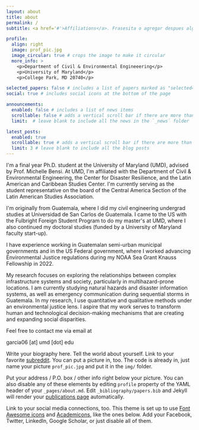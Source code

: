 ```yaml
---
layout: about
title: about
permalink: /
subtitle: <a href='#'>Affiliations</a>. Frasesita o agregar despues algo

profile:
  align: right
  image: prof_pic.jpg
  image_circular: true # crops the image to make it circular
  more_info: >
    <p>Department of Civil & Environmental Engineeering</p>
    <p>University of Maryland</p>
    <p>College Park, MD 20740</p>

selected_papers: false # includes a list of papers marked as "selected={true}"
social: true # includes social icons at the bottom of the page

announcements:
  enabled: false # includes a list of news items
  scrollable: false # adds a vertical scroll bar if there are more than 3 news items
  limit:  # leave blank to include all the news in the `_news` folder

latest_posts:
  enabled: true
  scrollable: true # adds a vertical scroll bar if there are more than 3 new posts items
  limit: 3 # leave blank to include all the blog posts
---
```

I'm a final year Ph.D. student at the University of Maryland (UMD), advised by Prof. Michelle Bensi. At UMD, I'm affiliated with the Department of Civil & Environmental Engineering, the Center for Disaster Resilience, and the Latin American and Caribbean Studies Center. I'm currently serving as the student representative on the board of the Central America Section of the Latin American Studies Association.

I'm originally from Guatemala, where I did my civil engineering undergrad studies at Universidad de San Carlos de Guatemala. I came to the US with the Fulbright Foreign Student Program to do my master's at UMD, where I also continued my doctoral studies (funded by a University of Maryland faculty start-up). 

I have experience working in Guatemalan semi-urban municipal governments and in the US Federal government, where I worked advancing Environmental Justice regulations during my NOAA Sea Grant Knauss Fellowship in 2022.

My research focuses on exploring the relationships between complex infrastructure systems and society, particularly in multihazard-prone locations. I am currently studying natural hazards and disaster information systems, as well as emergency communication during sequential storms in Guatemala. In my research, I use quantitative and qualitative methods under an environmental justice lens. I aspire that my work serves to transform human and technological decision-making mechanisms that are creating and expanding social disparities. 

Feel free to contact me via email at 

garcia06 [at] umd [dot] edu

Write your biography here. Tell the world about yourself. Link to your favorite [subreddit](http://reddit.com). You can put a picture in, too. The code is already in, just name your picture `prof_pic.jpg` and put it in the `img/` folder.

Put your address / P.O. box / other info right below your picture. You can also disable any of these elements by editing `profile` property of the YAML header of your `_pages/about.md`. Edit `_bibliography/papers.bib` and Jekyll will render your [publications page](/al-folio/publications/) automatically.

Link to your social media connections, too. This theme is set up to use [Font Awesome icons](https://fontawesome.com/) and [Academicons](https://jpswalsh.github.io/academicons/), like the ones below. Add your Facebook, Twitter, LinkedIn, Google Scholar, or just disable all of them.
